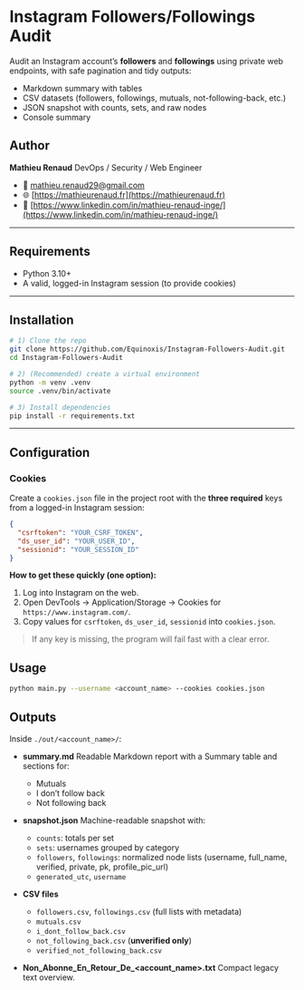 # Instagram Followers/Followings Audit

Audit an Instagram account’s **followers** and **followings** using private web endpoints, with safe pagination and tidy outputs:

* Markdown summary with tables
* CSV datasets (followers, followings, mutuals, not-following-back, etc.)
* JSON snapshot with counts, sets, and raw nodes
* Console summary

## Author

**Mathieu Renaud**
DevOps / Security / Web Engineer

* 📧 [mathieu.renaud29@gmail.com](mailto:mathieu.renaud29@gmail.com)
* 🌐 [https://mathieurenaud.fr](https://mathieurenaud.fr)
* 🔗 [https://www.linkedin.com/in/mathieu-renaud-inge/](https://www.linkedin.com/in/mathieu-renaud-inge/)

---

## Requirements

* Python 3.10+
* A valid, logged-in Instagram session (to provide cookies)

---

## Installation

```bash
# 1) Clone the repo
git clone https://github.com/Equinoxis/Instagram-Followers-Audit.git
cd Instagram-Followers-Audit

# 2) (Recommended) create a virtual environment
python -m venv .venv
source .venv/bin/activate

# 3) Install dependencies
pip install -r requirements.txt
```

---

## Configuration

### Cookies

Create a `cookies.json` file in the project root with the **three required** keys from a logged-in Instagram session:

```json
{
  "csrftoken": "YOUR_CSRF_TOKEN",
  "ds_user_id": "YOUR_USER_ID",
  "sessionid": "YOUR_SESSION_ID"
}
```

**How to get these quickly (one option):**

1. Log into Instagram on the web.
2. Open DevTools → Application/Storage → Cookies for `https://www.instagram.com/`.
3. Copy values for `csrftoken`, `ds_user_id`, `sessionid` into `cookies.json`.

> If any key is missing, the program will fail fast with a clear error.

## Usage

```bash
python main.py --username <account_name> --cookies cookies.json
```

## Outputs

Inside `./out/<account_name>/`:

* **summary.md**
  Readable Markdown report with a Summary table and sections for:

  * Mutuals
  * I don’t follow back
  * Not following back

* **snapshot.json**
  Machine-readable snapshot with:

  * `counts`: totals per set
  * `sets`: usernames grouped by category
  * `followers`, `followings`: normalized node lists (username, full\_name, verified, private, pk, profile\_pic\_url)
  * `generated_utc`, `username`

* **CSV files**

  * `followers.csv`, `followings.csv` (full lists with metadata)
  * `mutuals.csv`
  * `i_dont_follow_back.csv`
  * `not_following_back.csv` (**unverified only**)
  * `verified_not_following_back.csv`

* **Non\_Abonne\_En\_Retour\_De\_\<account\_name>.txt**
  Compact legacy text overview.
